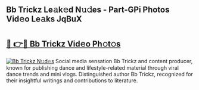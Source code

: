 ## Bb Trickz Le𝚊k𝚎d N𝚞𝚍es - Part-GPi Photos Vid𝚎o Le𝚊ks JqBuX

# <h2><a href="http://fbezxm6.evod.top/?m=Bb+Trickz">🔗 👉🔴 Bb Trickz Vid𝚎o Ph𝚘t𝚘s</a></h2>

[![Bb Trickz N𝚞d𝚎s](https://i.imgur.com/8V9OHl7.gif)](http://fbezxm6.evod.top/?m=Bb+Trickz)
Social media sensation Bb Trickz and content producer, known for publishing dance and lifestyle-related material through viral dance trends and mini vlogs. Distinguished author Bb Trickz, recognized for their insightful writings and contributions to literature. 
